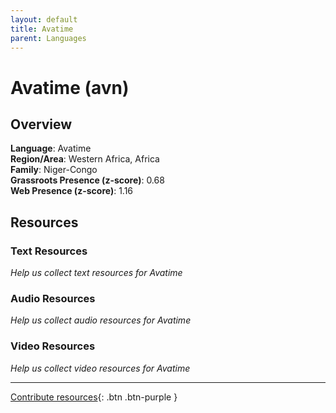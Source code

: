 ```yaml
---
layout: default
title: Avatime
parent: Languages
---
```


# Avatime (avn)

## Overview

**Language**: Avatime  
**Region/Area**: Western Africa, Africa  
**Family**: Niger-Congo  
**Grassroots Presence (z-score)**: 0.68  
**Web Presence (z-score)**: 1.16  

## Resources

### Text Resources
*Help us collect text resources for Avatime*

### Audio Resources
*Help us collect audio resources for Avatime*

### Video Resources
*Help us collect video resources for Avatime*

---

[Contribute resources](https://forms.office.com/e/1SfLJx3u1r){: .btn .btn-purple }

